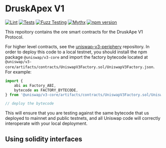 # DruskApex V1
[![Lint](https://github.com/Uniswap/uniswap-v3-core/actions/workflows/lint.yml/badge.svg)](https://github.com/Uniswap/uniswap-v3-core/actions/workflows/lint.yml)
[![Tests](https://github.com/Uniswap/uniswap-v3-core/actions/workflows/tests.yml/badge.svg)](https://github.com/Uniswap/uniswap-v3-core/actions/workflows/tests.yml)
[![Fuzz Testing](https://github.com/Uniswap/uniswap-v3-core/actions/workflows/fuzz-testing.yml/badge.svg)](https://github.com/Uniswap/uniswap-v3-core/actions/workflows/fuzz-testing.yml)
[![Mythx](https://github.com/Uniswap/uniswap-v3-core/actions/workflows/mythx.yml/badge.svg)](https://github.com/Uniswap/uniswap-v3-core/actions/workflows/mythx.yml)
[![npm version](https://img.shields.io/npm/v/@uniswap/v3-core/latest.svg)](https://www.npmjs.com/package/@uniswap/v3-core/v/latest)


This repoitory contains the ore smart contracts for the DruskApe V1 Protocol.

For higher level contracts, see the [uniswap-v3-periphery](https://github.com/Uniswap/uniswap-v3-periphery)
repository.
In order to deploy this code to a local testnet, you should install the npm package
`@uniswap/v3-core`
and import the factory bytecode located at
`@uniswap/v3-core/artifacts/contracts/UniswapV3Factory.sol/UniswapV3Factory.json`.
For example:

```typescript
import {
    abi as Factory_ABI,
    bytecode as FACTORY_BYTECODE,
} from '@uniswap/v3-core/artifacts/contracts/UniswapV3Factory.sol/UniswapV3Factry.json'

// deploy the bytecode
```

This will ensure that you are testing against the same bytecode that us deployed to mainnet and public testnets, and all Uniswap code will correctly interoperate with your local deployment.

## Using solidity interfaces

